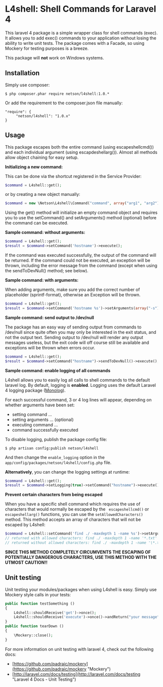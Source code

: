 # L4shell: Shell Commands for Laravel 4 #

This laravel 4 package is a simple wrapper class for shell commands (exec). It allows you to add exec() commands to your application without losing the ability to write unit tests. The package comes with a Facade, so using Mockery for testing purposes is a breeze.

This package will **not** work on Windows systems.

## Installation ##

Simply use composer:

```$ php composer.phar require netson/l4shell:1.0.* ```

Or add the requirement to the composer.json file manually:


```
"require": {
     "netson/l4shell": "1.0.x"
}
```

## Usage ##

This package escapes both the entire command (using escapeshellcmd()) and each individual argument (using escapdeshellarg()). Almost all methods allow object chaining for easy setup.

**Initializing a new command:**

This can be done via the shortcut registered in the Service Provider:

```php
$command = L4shell::get();
```
or by creating a new object manually:
```php
$command = new \Netson\L4shell\Command("command", array("arg1", "arg2"));
```
Using the get() method will initialize an empty command object and requires you to use the setCommand() and setArguments() method (optional) before the command can be executed.

**Sample command: without arguments:**

```php
$command = L4shell::get();
$result = $command->setCommand('hostname')->execute();
```
If the command was executed successfully, the output of the command will be returned. If the command could not be executed, an exception will be thrown, including the error message from the command (except when using the sendToDevNull() method; see below).

**Sample command: with arguments:**

When adding arguments, make sure you add the correct number of placeholder (sprintf-format), otherwise an Exception will be thrown.

```php
$command = L4shell::get();
$result = $command->setCommand('hostname %s')->setArguments(array("-s"))->execute();
```

**Sample command: send output to /dev/null**

The package has an easy way of sending output from commands to /dev/null since quite often you may only be interested in the exit status, and not the output text. Sending output to /dev/null will render any output messages useless, but the exit code will off course still be available and exceptions will be thrown when errors occur.

```php
$command = L4shell::get();
$result = $command->setCommand("hostname")->sendToDevNull()->execute(); // will return exit code (0), but no output message
```

**Sample command: enable logging of all commands**

L4shell allows you to easily log all calls to shell commands to the default laravel log. By default, logging is **enabled**. Logging uses the default Laravel 4 logging package ([Monolog](http://laravel.com/docs/errors#logging "Monolog")). 

For each successful command, 3 or 4 log lines will appear, depending on whether arguments have been set:

* setting command ...
* setting arguments ... (optional)
* executing command ...
* command successfully executed

To disable logging, publish the package config file:

```$ php artisan config:publish netson/l4shell```

And then change the ```enable_logging``` option in the ```app/config/packages/netson/l4shell/config.php``` file.

**Alternatively**, you can change the logging settings at runtime:

```php
$command = L4shell::get();
$result = $command->setLogging(true)->setCommand("hostname")->execute();
```

**Prevent certain characters from being escaped**

When you have a specific shell command which requires the use of characters that would normally be escaped by the ``` escapeshellcmd()``` or ```escapeshellarg()``` functions, you can use the ```setAllowedCharacters()``` method. This method accepts an array of characters that will not be escaped by L4shell:

```php
$command = L4shell::setCommand('find ./ -maxdepth 1 -name %s')->setArguments(array("*.txt"))->setAllowedCharacters(array("*"));
// returned with allowed characters: find ./ -maxdepth 1 -name '*.txt'
// returned without allowed characters: find ./ -maxdepth 1 -name '\*.txt'
```

**SINCE THIS METHOD COMPLETELY CIRCUMVENTS THE ESCAPING OF POTENTIALLY DANGEROUS CHARACTERS, USE THIS METHOD WITH THE UTMOST CAUTION!!**

## Unit testing ##

Unit testing your modules/packages when using L4shell is easy. Simply use Mockery style calls in your tests:

```php
public function testSomething ()
{
    L4shell::shouldReceive('get')->once();
    L4shell::shouldReceive('execute')->once()->andReturn("your message");
}
public function tearDown ()
{
    \Mockery::close();
}
```
For more information on unit testing with laravel 4, check out the following docs:
* [https://github.com/padraic/mockery](https://github.com/padraic/mockery "Mockery")
* [http://laravel.com/docs/testing](http://laravel.com/docs/testing "Laravel 4 Docs - Unit Testing") 